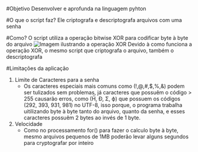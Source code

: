 #Objetivo
Desenvolver e aprofunda na linguagem pyhton

#O que o script faz?
Ele criptografa e descriptografa arquivos com uma senha

#Como?
O script utiliza a operação bitwise XOR para codificar byte à byte do arquivo
![Imagem ilustrando a operação XOR](https://images.shiksha.com/mediadata/ugcDocuments/images/wordpressImages/2022_07_bitwise-xor-operator-4_480x360.jpg)
Devido à como funciona a operação XOR, o mesmo script que criptografa o arquivo, também o descriptografa

#Limitações da aplicação
1. Limite de Caracteres para a senha
   - Os caracteres especiais mais comuns como (!,@,#,$,%,&) podem ser tulizados sem problemas, já caracteres que possuêm o código > 255 causarão erros, como 	(Ĥ, Ɖ, Σ, ϕ) que possuem os códigos (292, 393, 931, 981) no UTF-8, isso porque, o programa trabalha uitilizando byte à byte tanto do arquivo, quanto da senha, e esses caracteres possuêm 2 bytes ao invés de 1 byte.
2. Velocidade
   - Como no processamento for() para fazer o calculo byte à byte, mesmo arquivos pequenos de 1MB poderão levar alguns segundos para cryptografar por inteiro
